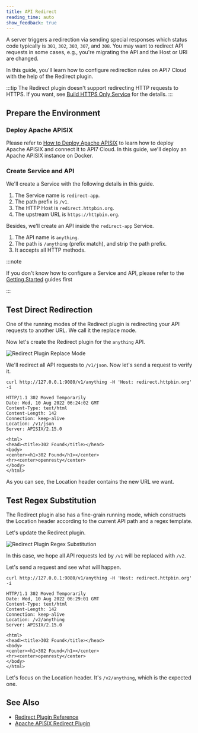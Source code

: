 ```yaml
---
title: API Redirect
reading_time: auto
show_feedback: true
---
```


A server triggers a redirection via sending special responses which
status code typically is `301`, `302`, `303`, `307`, and `308`.
You may want to redirect API requests in some cases, e.g., you're migrating
the API and the Host or URI are changed.

In this guide, you'll learn how to configure redirection rules on API7 Cloud
with the help of the Redirect plugin.

:::tip
The Redirect plugin doesn't support redirecting HTTP requests to HTTPS. If you want, see [Build HTTPS Only Service](../security/https-only-service.md) for the details.
:::

Prepare the Environment
-----------------------

### Deploy Apache APISIX

Please refer to [How to Deploy Apache APISIX](../product/how-to-deploy-apache-apisix.md) to learn how to deploy
Apache APISIX and connect it to API7 Cloud. In this guide, we'll deploy an Apache APISIX instance on Docker.

### Create Service and API

We'll create a Service with the following details in this guide.

1. The Service name is `redirect-app`.
2. The path prefix is `/v1`.
3. The HTTP Host is `redirect.httpbin.org`.
4. The upstream URL is `https://httpbin.org`.

Besides, we'll create an API inside the `redirect-app` Service.

1. The API name is `anything`.
2. The path is `/anything` (prefix match), and strip the path prefix.
3. It accepts all HTTP methods.

:::note

If you don't know how to configure a Service and API, please refer to the [Getting Started](../../getting-started) guides first

:::

Test Direct Redirection
-----------------------

One of the running modes of the Redirect plugin is redirecting your API requests to another URL. We call it
the replace mode.

Now let's create the Redirect plugin for the `anything` API.

![Redirect Plugin Replace Mode](https://static.apiseven.com/2022/12/30/redirect-plugin-replace-mode.png)

We'll redirect all API requests to `/v1/json`. Now let's send a request to verify it.

```shell
curl http://127.0.0.1:9080/v1/anything -H 'Host: redirect.httpbin.org' -i
```

```shell
HTTP/1.1 302 Moved Temporarily
Date: Wed, 10 Aug 2022 06:24:02 GMT
Content-Type: text/html
Content-Length: 142
Connection: keep-alive
Location: /v1/json
Server: APISIX/2.15.0

<html>
<head><title>302 Found</title></head>
<body>
<center><h1>302 Found</h1></center>
<hr><center>openresty</center>
</body>
</html>
```

As you can see, the Location header contains the new URL we want.

Test Regex Substitution
-----------------------

The Redirect plugin also has a fine-grain running mode, which constructs the
Location header according to the current API path and a regex template.

Let's update the Redirect plugin.

![Redirect Plugin Regex Substitution](https://static.apiseven.com/2022/12/30/redirect-plugin-regex-substitution.png)

In this case, we hope all API requests led by `/v1` will be replaced with `/v2`.

Let's send a request and see what will happen.

```shell
curl http://127.0.0.1:9080/v1/anything -H 'Host: redirect.httpbin.org' -i
```

```shell
HTTP/1.1 302 Moved Temporarily
Date: Wed, 10 Aug 2022 06:29:01 GMT
Content-Type: text/html
Content-Length: 142
Connection: keep-alive
Location: /v2/anything
Server: APISIX/2.15.0

<html>
<head><title>302 Found</title></head>
<body>
<center><h1>302 Found</h1></center>
<hr><center>openresty</center>
</body>
</html>
```

Let's focus on the Location header. It's `/v2/anything`, which is the expected one.

See Also
--------

* [Redirect Plugin Reference](../../references/plugins/traffic-management/redirect.md)
* [Apache APISIX Redirect Plugin](https://apisix.apache.org/docs/apisix/next/plugins/redirect/)
